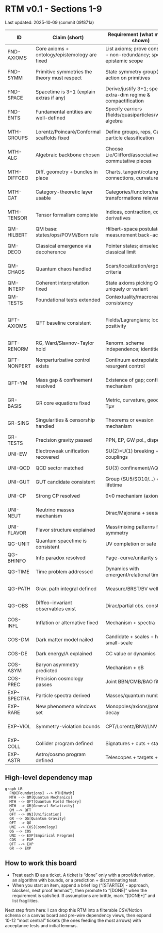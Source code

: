 # RTM v0.1 - Sections 1-9

Last updated: 2025-10-09 (commit 09f871a)

| ID          | Claim (short)                                 | Requirement (what must be shown)                                         | Method (how)                                       | Observable / Test                                         | Falsifier (kill)                                      | Dependencies                     | Status/Risk   |
| ----------- | --------------------------------------------- | ------------------------------------------------------------------------ | -------------------------------------------------- | --------------------------------------------------------- | ----------------------------------------------------- | -------------------------------- | ------------- |
| FND-AXIOMS  | Core axioms + ontology/epistemology are fixed | List axioms; prove consistency + non-redundancy; specify epistemic scope | Axiom set + meta-theorems; conservative extensions | Internal model existence; definitional equivalence checks | Inconsistency or hidden circularity                   | -                                | [NOT STARTED] |
| FND-SYMM    | Primitive symmetries the theory must respect  | State symmetry group(s) and action on primitives                         | Group action on state space; invariants            | Noether-type conservation at low levels                   | Symmetry-breaking at primitives without mechanism     | FND-AXIOMS                       | [NOT STARTED] |
| FND-SPACE   | Spacetime is 3+1 (explain extras if any)      | Derive/justify 3+1; specify extra-dim regime & compactification          | Stability/anthropic/stochastic arguments; EFT      | Predict KK modes / deviation scales                       | Non-observation within predicted windows              | FND-AXIOMS, FND-SYMM             | [NOT STARTED] |
| FND-ENTS    | Fundamental entities are well-defined         | Specify carriers (fields/quasiparticles/walkers); algebra                | Algebraic presentation; state space & observables  | Operational mapping exists (see MEAS-OPS)                 | No consistent observable algebra                      | FND-AXIOMS                       | [NOT STARTED] |
| MTH-GROUPS  | Lorentz/Poincaré/Conformal scaffolds fixed    | Define groups, reps, Casimirs; particle classification                   | Rep theory; Lie algebra generators                 | Correct mass-spin spectra; invariant two-point forms      | Violation of microcausality/unitarity in induced reps | FND-SYMM                         | [NOT STARTED] |
| MTH-ALG     | Algebraic backbone chosen                     | Choose Lie/Clifford/associative/non-commutative pieces                   | Structure constants; *-algebras                    | Consistent comp rules across sectors                      | Anomaly-like inconsistencies at algebra level         | FND-ENTS                         | [NOT STARTED] |
| MTH-DIFFGEO | Diff. geometry + bundles in place             | Charts, tangent/cotangent, connections, curvature                        | Principal/assoc. bundles; Ehresmann connection     | Gauge curvature = field strength mapping                  | Ill-defined connection/curvature under transitions    | FND-SPACE                        | [NOT STARTED] |
| MTH-CAT     | Category-theoretic layer usable               | Categories/functors/natural transformations relevant                     | Functorial symmetries/dualities; limits/colimits   | Duality invariants preserved                              | Contradictions with physical equivalences             | FND-SYMM                         | [NOT STARTED] |
| MTH-TENSOR  | Tensor formalism complete                     | Indices, contraction, covariant derivatives                              | Component + abstract index calculus                | Coordinate/gauge invariants match                         | Gauge/coord dependence leaks into observables         | FND-SPACE                        | [NOT STARTED] |
| QM-HILBERT  | QM base: states/ops/POVM/Born rule            | Hilbert-space postulates; measurement back-action                        | C*-algebra / POVM formalism                        | Frequencies match Born limits                             | Empirical deviation from POVM predictions             | MTH-ALG, MTH-TENSOR              | [NOT STARTED] |
| QM-DECO     | Classical emergence via decoherence           | Pointer states; einselection; classical limit                            | Open-systems master equations                      | Decoherence rates; Loschmidt echo                         | Robust interference where suppression predicted       | QM-HILBERT                       | [NOT STARTED] |
| QM-CHAOS    | Quantum chaos handled                         | Scars/localization/ergodicity criteria                                   | Semiclassical (Gutzwiller), RMT links              | Spectral stats; scar observables                          | Persistent mismatch to RMT universality class         | QM-HILBERT, MTH-GROUPS           | [NOT STARTED] |
| QM-INTERP   | Coherent interpretation fixed                 | State axioms picking QM uniquely or variant                              | Reconstructions; GPT comparisons                   | No Dutch-book/decision violations                         | Internal contradiction with dynamics                  | QM-HILBERT, MTH-CAT              | [NOT STARTED] |
| QM-TESTS    | Foundational tests extended                   | Contextuality/macrorealism consistency                                   | KS/LG/Wigner-friend protocols                      | Loophole-free inequalities                                | Violations outside predicted cones                    | QM-HILBERT                       | [NOT STARTED] |
| QFT-AXIOMS  | QFT baseline consistent                       | Fields/Lagrangians; locality; positivity                                 | Wightman/Haag-Kastler; OS positivity               | Reconstruct Wightman from OS; spectrum cond.              | Failure of reflection positivity or locality          | MTH-GROUPS, MTH-ALG, MTH-DIFFGEO | [NOT STARTED] |
| QFT-RENORM  | RG, Ward/Slavnov-Taylor hold                  | Renorm. scheme independence; identities                                  | BPHZ/MS; BRST cohomology                           | Scheme-invariant β, γ; conserved currents                 | Anomalous breaking where forbidden                    | QFT-AXIOMS, MTH-ALG              | [NOT STARTED] |
| QFT-NONPERT | Nonperturbative control exists                | Continuum extrapolation & resurgent control                              | Lattice; FRG; Borel/transseries                    | Scale setting; universality checks                        | Lattice result contradicts continuum limit            | QFT-AXIOMS                       | [NOT STARTED] |
| QFT-YM      | Mass gap & confinement resolved               | Existence of gap; confinement mechanism                                  | Lattice proofs/bounds; flux-tube EFT               | Hadron spectra; string tension                            | Absence of gap under stated axioms                    | QFT-NONPERT, QFT-RENORM          | [NOT STARTED] |
| GR-BASIS    | GR core equations fixed                       | Metric, curvature, geodesics, Tμν                                        | Variational derivation; ADM                        | Classic tests (perihelion, light bending)                 | Systematic deviation beyond bounds                    | MTH-DIFFGEO, FND-SPACE           | [NOT STARTED] |
| GR-SING     | Singularities & censorship handled            | Theorems or evasion mechanism                                            | Penrose/Hawking or modified dynamics               | Censorship-compatible signatures                          | Generic naked singularities without control           | GR-BASIS                         | [NOT STARTED] |
| GR-TESTS    | Precision gravity passed                      | PPN, EP, GW pol., dispersion                                             | PPN fit; atom interferometry; LIGO/Virgo/KAGRA     | Bounds within margins                                     | Reproducible violation of EP/PPN                      | GR-BASIS                         | [NOT STARTED] |
| UNI-EW      | Electroweak unification recovered             | SU(2)×U(1) breaking + couplings                                          | Higgs sector/EFT matching                          | Precision EW (LEP/LHC)                                    | Coupling pattern mismatch                             | QFT-RENORM                       | [NOT STARTED] |
| UNI-QCD     | QCD sector matched                            | SU(3) confinement/ΛQCD                                                   | Lattice + chiral EFT                               | Hadron masses/form factors                                | Inconsistent form-factor systematics                  | QFT-YM                           | [NOT STARTED] |
| UNI-GUT     | GUT candidate consistent                      | Group (SU5/SO10/…) + proton lifetime                                     | RG unification; threshold corr.                    | p→e+π0 bounds; coupling meeting                           | Excluded lifetime/couplings                           | UNI-EW, UNI-QCD                  | [NOT STARTED] |
| UNI-CP      | Strong CP resolved                            | θ≈0 mechanism (axion/…)                                                  | PQ symmetry; axion EFT                             | Axion haloscopes/helioscopes                              | Null in stated reach                                  | QFT-RENORM                       | [NOT STARTED] |
| UNI-NEUT    | Neutrino masses mechanism                     | Dirac/Majorana + seesaw                                                  | PMNS fit; LNV operators                            | 0νββ; oscillation params                                  | Incompatible hierarchy/phase                          | QFT-RENORM, UNI-GUT              | [NOT STARTED] |
| UNI-FLAVOR  | Flavor structure explained                    | Mass/mixing patterns from symmetry                                       | FN/U(2)/modular flavor                             | Rare decays; CPV                                          | Absence of predicted deviations                       | UNI-NEUT, UNI-GUT                | [NOT STARTED] |
| QG-UNIT     | Quantum spacetime is consistent               | UV completion or safe EFT                                                | Asymp. safety, strings, LQG, causal sets           | Low-energy limit agrees                                   | Non-unitary/ill-defined limit                         | QFT-AXIOMS, GR-BASIS             | [NOT STARTED] |
| QG-BHINFO   | Info paradox resolved                         | Page-curve/unitarity shown                                               | Islands/replicas or unitary S-matrix               | Entropy flow; analog tests                                | Irreducible loss under assumptions                    | QG-UNIT                          | [NOT STARTED] |
| QG-TIME     | Time problem addressed                        | Dynamics with emergent/relational time                                   | Wheeler-DeWitt; relational observables             | Gauge-invariant clock tests                               | Inconsistency across slicings                         | QG-UNIT                          | [NOT STARTED] |
| QG-PATH     | Grav. path integral defined                   | Measure/BRST/BV well-posed                                               | Gauge fixing; ghosts                               | Gauge-indep. obs.                                         | Gribov-type obstruction uncontrolled                  | QG-UNIT, MTH-DIFFGEO             | [NOT STARTED] |
| QG-OBS      | Diffeo-invariant observables exist            | Dirac/partial obs. construction                                          | Relational structures                              | Slice-indep. values                                       | Observable algebra inconsistency                      | QG-UNIT                          | [NOT STARTED] |
| COS-INFL    | Inflation or alternative fixed                | Mechanism + spectra                                                      | EFT of inflation; alternatives                     | ns, r, fNL, isocurvature                                  | Disagreement with Planck/next-gen                     | QFT-RENORM, GR-BASIS             | [NOT STARTED] |
| COS-DM      | Dark matter model nailed                      | Candidate + scales + halo small-scale                                    | WIMPs/axions/SIDM/…                                | Direct/indirect/lensing; cores/sats                       | Joint exclusion vs structure                          | UNI/QFT-NONPERT                  | [NOT STARTED] |
| COS-DE      | Dark energy/Λ explained                       | CC value or dynamics                                                     | Vacuum calc / quintessence                         | H0/S8 + w(z)                                              | Tension persists beyond model                         | GR-TESTS, QFT-RENORM             | [NOT STARTED] |
| COS-ASYM    | Baryon asymmetry predicted                    | Mechanism + ηB                                                           | EWBG/leptogenesis                                  | ηB from CMB/BBN                                           | Incompatible CPV/efficiency                           | UNI-NEUT, COS-INFL               | [NOT STARTED] |
| COS-PREC    | Precision cosmology passes                    | Joint BBN/CMB/BAO fits                                                   | Global inference pipeline                          | Consistent posteriors                                     | Stable residuals outside noise                        | COS-*                            | [NOT STARTED] |
| EXP-SPECTRA | Particle spectra derived                      | Masses/quantum numbers                                                   | EFT + symmetry                                     | Cross-sections/branching                                  | Persistent mismatch                                   | UNI-*, QFT-*                     | [NOT STARTED] |
| EXP-RARE    | New phenomena windows set                     | Monopoles/axions/proton decay                                            | Detector proposals + limits                        | Exclusion or discovery                                    | Contradiction across channels                         | UNI-GUT, UNI-CP                  | [NOT STARTED] |
| EXP-VIOL    | Symmetry-violation bounds                     | CPT/Lorentz/BNV/LNV                                                      | SME/EFT tests                                      | Laboratory/astro limits                                   | Incompatible null/pos results                         | MTH-GROUPS, QFT-AXIOMS           | [NOT STARTED] |
| EXP-COLL    | Collider program defined                      | Signatures + cuts + stats                                                | MC + EFT fits                                      | Run plans + sensitivities                                 | Null against predicted reach                          | EXP-SPECTRA                      | [NOT STARTED] |
| EXP-ASTR    | Astro/cosmo program defined                   | Telescopes + targets + stats                                             | Multi-messenger strategy                           | Joint-likelihood constraints                              | Tension with lab sector                               | COS-*, UNI-*                     | [NOT STARTED] |

## High-level dependency map

```mermaid
graph LR
  FND[Foundations] --> MTH[Math]
  MTH --> QM[Quantum Mechanics]
  MTH --> QFT[Quantum Field Theory]
  MTH --> GR[General Relativity]
  QM --> QFT
  QFT --> UNI[Unification]
  GR --> QG[Quantum Gravity]
  QFT --> QG
  UNI --> COS[Cosmology]
  QG --> COS
  UNI --> EXP[Empirical Program]
  COS --> EXP
  QFT --> EXP
  GR --> EXP
```

## How to work this board

* Treat each ID as a ticket. A ticket is “done” only with a proof/derivation, an algorithm with bounds, or a prediction + discriminating test.
* When you start an item, append a brief log (“[STARTED] - approach, blockers, next proof lemmas”), then promote to “[DONE]” when the requirement is satisfied. If assumptions are brittle, mark “[DONE*]” and list fragilities.

Next step from here: I can drop this RTM into a filterable CSV/Notion schema or a canvas board and pre-wire dependency views, then expand 10-12 “most central” tickets (the ones feeding the most arrows) with acceptance tests and initial lemmas.
